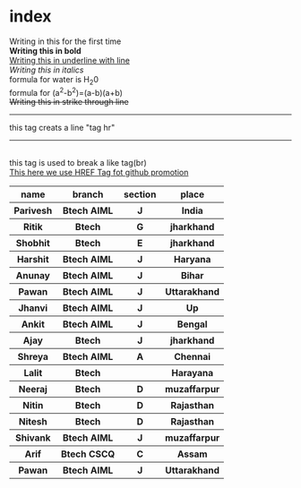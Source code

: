 # index
Writing in this for the first time 
<br>
<b>Writing this in bold</b>
<br>
<u>Writing this in underline with line</u>
<br>
<i>Writing this in italics</i>
<br>
formula for water is H<SUB>2</SUB>0
<br>
formula for (a<sup>2</sup>-b<sup>2</sup>)=(a-b)(a+b)
<br>
<s>Writing this in strike through line</s>
<br>
<hr>
this tag creats a line "tag hr"
<hr>
<br>
this tag is used to break a like tag(br)
<br>
<a href="https://github.com/">This here we use HREF Tag fot github promotion </a>
<table>

  <tr>
    <th>name </th>
    <th>branch</th>
    <th>section</th>
    <th>place</th>
  </tr>

  <tr>
    <th>Parivesh </th>
    <th>Btech AIML</th>
    <th>J</th>
    <th>India</th>
  </tr>

  <tr>
    <th>Ritik </th>
    <th>Btech </th>
    <th>G</th>
    <th>jharkhand</th>
  </tr>

  <tr>
    <th>Shobhit </th>
    <th>Btech </th>
    <th>E</th>
    <th>jharkhand</th>
  </tr>

  <tr>
    <th>Harshit </th>
    <th>Btech AIML</th>
    <th>J</th>
    <th>Haryana</th>
  </tr>

  <tr>
    <th>Anunay </th>
    <th>Btech AIML</th>
    <th>J</th>
    <th>Bihar</th>
  </tr>

  <tr>
    <th>Pawan </th>
    <th>Btech AIML</th>
    <th>J</th>
    <th>Uttarakhand</th>
  </tr>

  <tr>
    <th>Jhanvi </th>
    <th>Btech AIML</th>
    <th>J</th>
    <th>Up</th>
  </tr>

  <tr>
    <th>Ankit </th>
    <th>Btech AIML</th>
    <th>J</th>
    <th>Bengal</th>
  </tr>

  <tr>
    <th>Ajay </th>
    <th>Btech </th>
    <th>J</th>
    <th>jharkhand</th>
  </tr>
  
  <tr>
    <th>Shreya </th>
    <th>Btech AIML</th>
    <th>A</th>
    <th>Chennai</th>
    
  <tr>
    <th>Lalit </th>
    <th>Btech </th>
    <th> </th>
    <th>Harayana</th>
  </tr>
  
  <tr>
    <th>Neeraj </th>
    <th>Btech </th>
    <th>D</th>
    <th>muzaffarpur</th>
  </tr>
  
  <tr>
    <th>Nitin </th>
    <th>Btech </th>
    <th>D</th>
    <th>Rajasthan</th>
  </tr>
  
  <tr>
    <th>Nitesh </th>
    <th>Btech </th>
    <th>D</th>
    <th>Rajasthan</th>
  </tr>

  <tr>
    <th>Shivank </th>
    <th>Btech AIML</th>
    <th>J</th>
    <th>muzaffarpur</th>
  </tr>

  <tr>
    <th>Arif </th>
    <th>Btech CSCQ</th>
    <th>C</th>
    <th>Assam</th>
  </tr>
  
  <tr>
    <th>Pawan </th>
    <th>Btech AIML</th>
    <th>J</th>
    <th>Uttarakhand</th>
  </tr>
  
  </table>
